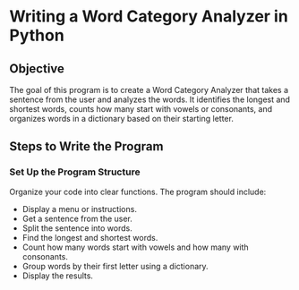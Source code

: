 # Writing a Word Category Analyzer in Python

## Objective

The goal of this program is to create a Word Category Analyzer that takes a sentence from the user and analyzes the words. It identifies the longest and shortest words, counts how many start with vowels or consonants, and organizes words in a dictionary based on their starting letter.

## Steps to Write the Program

### Set Up the Program Structure

Organize your code into clear functions. The program should include:

- Display a menu or instructions.
- Get a sentence from the user.
- Split the sentence into words.
- Find the longest and shortest words.
- Count how many words start with vowels and how many with consonants.
- Group words by their first letter using a dictionary.
- Display the results.

